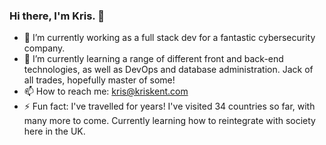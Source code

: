 ### Hi there, I'm Kris. 👋

- 🔭 I’m currently working as a full stack dev for a fantastic cybersecurity company.
- 🌱 I’m currently learning a range of different front and back-end technologies, as well as DevOps and database administration. Jack of all trades, hopefully master of some!
- 📫 How to reach me: kris@kriskent.com
- ⚡ Fun fact: I've travelled for years! I've visited 34 countries so far, with many more to come. Currently learning how to reintegrate with society here in the UK.
